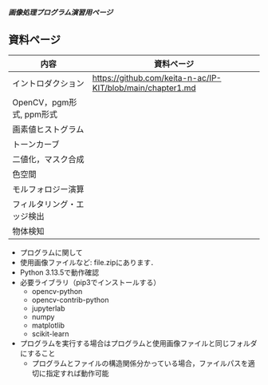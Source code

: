 ##### 画像処理プログラム演習用ページ

## 資料ページ
| 内容 | 資料ページ | 
| ------ | --- |
| イントロダクション | https://github.com/keita-n-ac/IP-KIT/blob/main/chapter1.md |
| OpenCV，pgm形式, ppm形式 |  |
| 画素値ヒストグラム |  |
| トーンカーブ |  |
| 二値化，マスク合成 |  |
| 色空間 |  |
| モルフォロジー演算 |  |
| フィルタリング・エッジ検出 |  |
| 物体検知 |  |

- プログラムに関して
- 使用画像ファイルなど: file.zipにあります．
- Python 3.13.5で動作確認
- 必要ライブラリ（pip3でインストールする）
  - opencv-python
  - opencv-contrib-python
  - jupyterlab
  - numpy
  - matplotlib
  - scikit-learn
- プログラムを実行する場合はプログラムと使用画像ファイルと同じフォルダにすること
  - プログラムとファイルの構造関係分かっている場合，ファイルパスを適切に指定すれば動作可能
